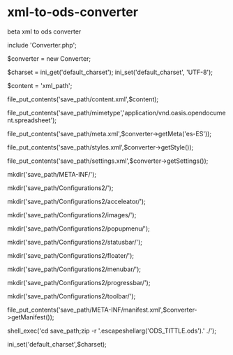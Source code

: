 # xml-to-ods-converter

beta xml to ods converter

include 'Converter.php';

$converter = new Converter;

$charset = ini_get('default_charset');
ini_set('default_charset', 'UTF-8');

$content = 'xml_path';

file_put_contents('save_path/content.xml',$content);

file_put_contents('save_path/mimetype','application/vnd.oasis.opendocument.spreadsheet');

file_put_contents('save_path/meta.xml',$converter->getMeta('es-ES'));

file_put_contents('save_path/styles.xml',$converter->getStyle());

file_put_contents('save_path/settings.xml',$converter->getSettings());

mkdir('save_path/META-INF/');

mkdir('save_path/Configurations2/');

mkdir('save_path/Configurations2/acceleator/');

mkdir('save_path/Configurations2/images/');

mkdir('save_path/Configurations2/popupmenu/');

mkdir('save_path/Configurations2/statusbar/');

mkdir('save_path/Configurations2/floater/');

mkdir('save_path/Configurations2/menubar/');

mkdir('save_path/Configurations2/progressbar/');

mkdir('save_path/Configurations2/toolbar/');

file_put_contents('save_path/META-INF/manifest.xml',$converter->getManifest());

shell_exec('cd save_path;zip -r '.escapeshellarg('ODS_TITTLE.ods').' ./');

ini_set('default_charset',$charset);

